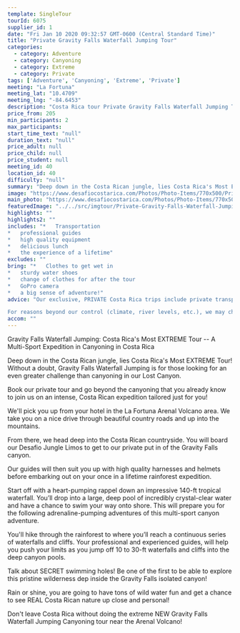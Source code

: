 ```yaml
---
template: SingleTour
tourId: 6075
supplier_id: 1
date: "Fri Jan 10 2020 09:32:57 GMT-0600 (Central Standard Time)"
title: "Private Gravity Falls Waterfall Jumping Tour"
categories: 
  - category: Adventure
  - category: Canyoning
  - category: Extreme
  - category: Private
tags: ['Adventure', 'Canyoning', 'Extreme', 'Private']
meeting: "La Fortuna"
meeting_lat: "10.4709"
meeting_lng: "-84.6453"
description: "Costa Rica tour Private Gravity Falls Waterfall Jumping Tour, id 6075"
price_from: 205
min_participants: 2
max_participants: 
start_time_text: "null"
duration_text: "null"
price_adult: null
price_child: null
price_student: null
meeting_id: 40
location_id: 40
difficulty: "null"
summary: "Deep down in the Costa Rican jungle, lies Costa Rica's Most EXTREME Tour! Jump off high canyon walls into deep, crystalline pools of water and rappel down rushing waterfalls! Experience all of the adventure of Costa Rica's most EXTREME waterfall rappelling and cliff jumping tour with the luxury of a private transport and personalized service."
image: "https://www.desafiocostarica.com/Photos/Photo-Items/770x500/Private-Gravity-Falls-Waterfall-Jumping-Tour-1481641772.jpg"
main_photo: "https://www.desafiocostarica.com/Photos/Photo-Items/770x500/Private-Gravity-Falls-Waterfall-Jumping-Tour-1481641772.jpg"
featuredImage: "../../src/imgtour/Private-Gravity-Falls-Waterfall-Jumping-Tour-1481641772.jpg"
highlights: ""
highlights2: ""
includes: "*   Transportation
*   professional guides
*   high quality equipment
*   delicious lunch
*   the experience of a lifetime"
excludes: ""
bring: "*   Clothes to get wet in
*   sturdy water shoes
*   change of clothes for after the tour
*   GoPro camera
*   a big sense of adventure!"
advice: "Our exclusive, PRIVATE Costa Rica trips include private transport to and from your hotel, you get our most-experienced, top bilingual guides to accompany you, personalized choice of food options, no sense of rushing along - you can take your time, plus you get your photos included.If coming from San Jose, we can arrange this special Gravity Falls Waterfall Jumping canyoning expedition as a Desafio Adventure Connection where your journey is the adventure! Be sure to ask one of our Adventure Specialists to help you with your reservations.This tour is considered an extreme adventure and advisable for those who are athletic and physically fit ages 18-55. No experience necessary. There are different jump heights throughout the tour and paths in case you decide to skip a jump - but the idea is to push yourself to your limits on this Costa Rica extreme tour Gravity Falls!Have a look at our Adventure Waiver if you have questions about our Costa Rica adventure tour policies.

For reasons beyond our control (climate, river levels, etc.), we may change to a more-suitable tour with an equal or similar adventure-appeal or offer other tour options so you don't miss out on a fun day in Costa Rica. We reserve the right to cancel a trip due to unfavorable conditions & will only run a tour according to our policies. Full refund is given if (on rare occasion) no tour is run. This adventure involves some inherent risk and physical exertion, so you must be in good physical condition! While the recommended weight limit for our canyoneering (rappelling) tour and most zip line tours is 220 lbs (100 kilos) it’s more about waist size than weight as the ropes (canyoneering) and cables (zip lines) are rated for well over 220 lbs but the maximum waist size for the harnesses used for these tours is 42 inches. So if you are a little over 220 lbs but your waist is less than 42 inches you can still do these tours."
accom: ""
---
```

Gravity Falls Waterfall Jumping: Costa Rica's Most EXTREME Tour -- A Multi-Sport Expedition in Canyoning in Costa Rica

Deep down in the Costa Rican jungle, lies Costa Rica's Most EXTREME Tour! Without a doubt, Gravity Falls Waterfall Jumping is for those looking for an even greater challenge than canyoning in our Lost Canyon.

Book our private tour and go beyond the canyoning that you already know to join us on an intense, Costa Rican expedition tailored just for you!

We'll pick you up from your hotel in the La Fortuna Arenal Volcano area. We take you on a nice drive through beautiful country roads and up into the mountains.

From there, we head deep into the Costa Rican countryside. You will board our Desafio Jungle Limos to get to our private put in of the Gravity Falls canyon.

Our guides will then suit you up with high quality harnesses and helmets before embarking out on your once in a lifetime rainforest expedition.

Start off with a heart-pumping rappel down an impressive 140-ft tropical waterfall. You’ll drop into a large, deep pool of incredibly crystal-clear water and have a chance to swim your way onto shore. This will prepare you for the following adrenaline-pumping adventures of this multi-sport canyon adventure.

You'll hike through the rainforest to where you’ll reach a continuous series of waterfalls and cliffs. Your professional and experienced guides, will help you push your limits as you jump off 10 to 30-ft waterfalls and cliffs into the deep canyon pools.

Talk about SECRET swimming holes! Be one of the first to be able to explore this pristine wilderness dep inside the Gravity Falls isolated canyon!

Rain or shine, you are going to have tons of wild water fun and get a chance to see REAL Costa Rican nature up close and personal!

Don't leave Costa Rica without doing the extreme NEW Gravity Falls Waterfall Jumping Canyoning tour near the Arenal Volcano!